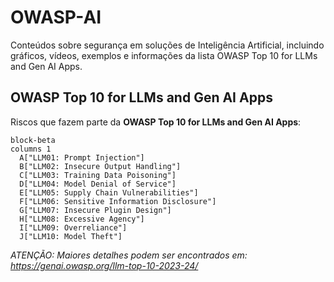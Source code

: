 # OWASP-AI
Conteúdos sobre segurança em soluções de Inteligência Artificial, incluindo gráficos, vídeos, exemplos e informações da lista OWASP Top 10 for LLMs and Gen AI Apps.

## OWASP Top 10 for LLMs and Gen AI Apps

Riscos que fazem parte da **OWASP Top 10 for LLMs and Gen AI Apps**:

```mermaid
block-beta
columns 1
  A["LLM01: Prompt Injection"]
  B["LLM02: Insecure Output Handling"]
  C["LLM03: Training Data Poisoning"]
  D["LLM04: Model Denial of Service"]
  E["LLM05: Supply Chain Vulnerabilities"]
  F["LLM06: Sensitive Information Disclosure"]
  G["LLM07: Insecure Plugin Design"]
  H["LLM08: Excessive Agency"]
  I["LLM09: Overreliance"]
  J["LLM10: Model Theft"]
```

*ATENÇÃO: Maiores detalhes podem ser encontrados em: https://genai.owasp.org/llm-top-10-2023-24/*
